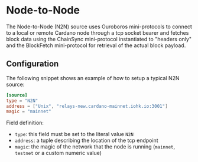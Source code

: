 # Node-to-Node

The Node-to-Node (N2N) source uses Ouroboros mini-protocols to connect to a local or remote Cardano node through a tcp socket bearer and fetches block data using the ChainSync mini-protocol instantiated to "headers only" and the BlockFetch mini-protocol for retrieval of the actual block payload.

## Configuration

The following snippet shows an example of how to setup a typical N2N source:

```toml
[source]
type = "N2N"
address = ["Unix", "relays-new.cardano-mainnet.iohk.io:3001"]
magic = "mainnet"
```

Field definition:

- `type`: this field must be set to the literal value `N2N`
- `address`: a tuple describing the location of the tcp endpoint
- `magic`: the magic of the network that the node is running (`mainnet`, `testnet` or a custom numeric value)
